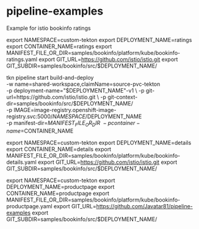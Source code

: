 # pipeline-examples

Example for istio bookinfo ratings

export NAMESPACE=custom-tekton
export DEPLOYMENT_NAME=ratings
export CONTAINER_NAME=ratings
export MANIFEST_FILE_OR_DIR=samples/bookinfo/platform/kube/bookinfo-ratings.yaml
export GIT_URL=https://github.com/istio/istio.git
export GIT_SUBDIR=samples/bookinfo/src/$DEPLOYMENT_NAME/

tkn pipeline start build-and-deploy \
    -w name=shared-workspace,claimName=source-pvc-tekton \
    -p deployment-name="$DEPLOYMENT_NAME"-v1 \
    -p git-url=https://github.com/istio/istio.git \
    -p git-context-dir=samples/bookinfo/src/$DEPLOYMENT_NAME/ \
    -p IMAGE=image-registry.openshift-image-registry.svc:5000/$NAMESPACE/$DEPLOYMENT_NAME \
    -p manifest-dir=$MANIFEST_FILE_OR_DIR \
    -p container-name=$CONTAINER_NAME


export NAMESPACE=custom-tekton
export DEPLOYMENT_NAME=details
export CONTAINER_NAME=details
export MANIFEST_FILE_OR_DIR=samples/bookinfo/platform/kube/bookinfo-details.yaml
export GIT_URL=https://github.com/istio/istio.git
export GIT_SUBDIR=samples/bookinfo/src/$DEPLOYMENT_NAME/

export NAMESPACE=custom-tekton
export DEPLOYMENT_NAME=productpage
export CONTAINER_NAME=productpage
export MANIFEST_FILE_OR_DIR=samples/bookinfo/platform/kube/bookinfo-productpage.yaml
export GIT_URL=https://github.com/Javatar81/pipeline-examples
export GIT_SUBDIR=samples/bookinfo/src/$DEPLOYMENT_NAME/


